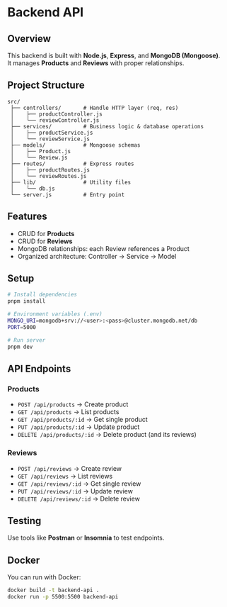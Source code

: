 # Backend API

## Overview

This backend is built with **Node.js**, **Express**, and **MongoDB
(Mongoose)**.\
It manages **Products** and **Reviews** with proper relationships.

## Project Structure

    src/
     ├── controllers/       # Handle HTTP layer (req, res)
     │    ├── productController.js
     │    └── reviewController.js
     ├── services/          # Business logic & database operations
     │    ├── productService.js
     │    └── reviewService.js
     ├── models/            # Mongoose schemas
     │    ├── Product.js
     │    └── Review.js
     ├── routes/            # Express routes
     │    ├── productRoutes.js
     │    └── reviewRoutes.js
     ├── lib/               # Utility files
     │    └── db.js
     └── server.js          # Entry point

## Features

-   CRUD for **Products**
-   CRUD for **Reviews**
-   MongoDB relationships: each Review references a Product
-   Organized architecture: Controller → Service → Model

## Setup

``` bash
# Install dependencies
pnpm install

# Environment variables (.env)
MONGO_URI=mongodb+srv://<user>:<pass>@cluster.mongodb.net/db
PORT=5000

# Run server
pnpm dev
```

## API Endpoints

### Products

-   `POST /api/products` → Create product
-   `GET /api/products` → List products
-   `GET /api/products/:id` → Get single product
-   `PUT /api/products/:id` → Update product
-   `DELETE /api/products/:id` → Delete product (and its reviews)

### Reviews

-   `POST /api/reviews` → Create review
-   `GET /api/reviews` → List reviews
-   `GET /api/reviews/:id` → Get single review
-   `PUT /api/reviews/:id` → Update review
-   `DELETE /api/reviews/:id` → Delete review

## Testing

Use tools like **Postman** or **Insomnia** to test endpoints.

## Docker

You can run with Docker:

``` bash
docker build -t backend-api .
docker run -p 5500:5500 backend-api
```
